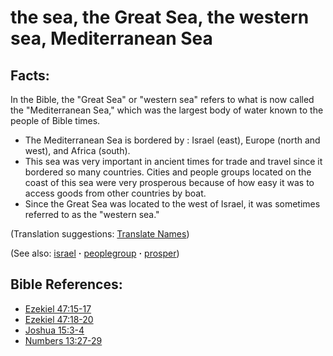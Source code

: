 # the sea, the Great Sea, the western sea, Mediterranean Sea #

## Facts: ##

In the Bible, the "Great Sea" or "western sea" refers to what is now called the "Mediterranean Sea," which was the largest body of water known to the people of Bible times.

* The Mediterranean Sea is bordered by : Israel (east), Europe (north and west), and Africa (south).
* This sea was very important in ancient times for trade and travel since it bordered so many countries. Cities and people groups located on the coast of this sea were very prosperous because of how easy it was to access goods from other countries by boat.
* Since the Great Sea was located to the west of Israel, it was sometimes referred to as the "western sea."

(Translation suggestions: [Translate Names](https://git.door43.org/Door43/en-ta-translate-vol1/src/master/content/translate_names.md))

(See also: [israel](../other/israel.md) **·** [peoplegroup](../other/peoplegroup.md) **·** [prosper](../other/prosper.md))

## Bible References: ##

* [Ezekiel 47:15-17](https://door43.org/en/bible/notes/ezk/47/15)
* [Ezekiel 47:18-20](https://door43.org/en/bible/notes/ezk/47/18)
* [Joshua 15:3-4](https://door43.org/en/bible/notes/jos/15/03)
* [Numbers 13:27-29](https://door43.org/en/bible/notes/num/13/27)

